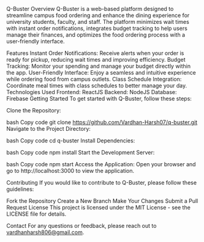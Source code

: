 Q-Buster
Overview
Q-Buster is a web-based platform designed to streamline campus food ordering and enhance the dining experience for university students, faculty, and staff. The platform minimizes wait times with instant order notifications, integrates budget tracking to help users manage their finances, and optimizes the food ordering process with a user-friendly interface.

Features
Instant Order Notifications: Receive alerts when your order is ready for pickup, reducing wait times and improving efficiency.
Budget Tracking: Monitor your spending and manage your budget directly within the app.
User-Friendly Interface: Enjoy a seamless and intuitive experience while ordering food from campus outlets.
Class Schedule Integration: Coordinate meal times with class schedules to better manage your day.
Technologies Used
Frontend: ReactJS
Backend: NodeJS
Database: Firebase
Getting Started
To get started with Q-Buster, follow these steps:

Clone the Repository:

bash
Copy code
git clone https://github.com/Vardhan-Harsh07/q-buster.git
Navigate to the Project Directory:

bash
Copy code
cd q-buster
Install Dependencies:

bash
Copy code
npm install
Start the Development Server:

bash
Copy code
npm start
Access the Application:
Open your browser and go to http://localhost:3000 to view the application.

Contributing
If you would like to contribute to Q-Buster, please follow these guidelines:

Fork the Repository
Create a New Branch
Make Your Changes
Submit a Pull Request
License
This project is licensed under the MIT License - see the LICENSE file for details.

Contact
For any questions or feedback, please reach out to vardhanharsh806@gmail.com.

